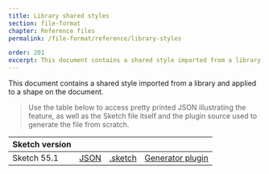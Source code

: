 ```yaml
---
title: Library shared styles
section: file-format
chapter: Reference files
permalink: /file-format/reference/library-styles

order: 201
excerpt: This document contains a shared style imported from a library and applied to a shape on the document.
---
```


This document contains a shared style imported from a library and applied to a shape on the document.

> Use the table below to access pretty printed JSON illustrating the feature, as well as the Sketch file itself and the plugin source used to generate the file from scratch.

| Sketch version |                                                                                                             |                                                                                                                       |                                                                                                                                                    |
| -------------- | ----------------------------------------------------------------------------------------------------------- | --------------------------------------------------------------------------------------------------------------------- | -------------------------------------------------------------------------------------------------------------------------------------------------- |
| Sketch 55.1    | [JSON](https://github.com/BohemianCoding/SketchAPI/tree/develop/reference-files/55.1/library-styles/output) | [.sketch](https://github.com/BohemianCoding/SketchAPI/tree/develop/reference-files/55.1/library-styles/output.sketch) | [Generator plugin](https://github.com/BohemianCoding/SketchAPI/tree/develop/reference-files/plugin.sketchplugin/Contents/Sketch/library-styles.js) |
